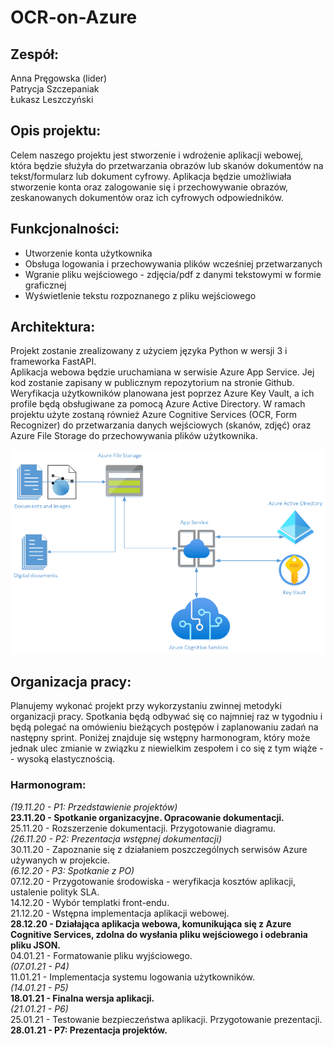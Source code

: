 # OCR-on-Azure

## Zespół:
Anna Pręgowska (lider)  
Patrycja Szczepaniak  
Łukasz Leszczyński  

## Opis projektu:
Celem naszego projektu jest stworzenie i wdrożenie aplikacji webowej, która będzie służyła do przetwarzania obrazów lub skanów dokumentów na tekst/formularz lub dokument cyfrowy. Aplikacja będzie umożliwiała stworzenie konta oraz zalogowanie się i przechowywanie obrazów, zeskanowanych dokumentów oraz ich cyfrowych odpowiedników.

## Funkcjonalności:
- Utworzenie konta użytkownika  
- Obsługa logowania i przechowywania plików wcześniej przetwarzanych  
- Wgranie pliku wejściowego - zdjęcia/pdf z danymi tekstowymi w formie graficznej  
- Wyświetlenie tekstu rozpoznanego z pliku wejściowego  

## Architektura:
Projekt zostanie zrealizowany z użyciem języka Python w wersji 3 i frameworka FastAPI.  
Aplikacja webowa będzie uruchamiana w serwisie Azure App Service. Jej kod zostanie zapisany w publicznym repozytorium na stronie Github. Weryfikacja użytkowników planowana jest poprzez Azure Key Vault, a ich profile będą obsługiwane za pomocą Azure Active Directory.
W ramach projektu użyte zostaną również Azure Cognitive Services (OCR, Form Recognizer) do przetwarzania danych wejściowych (skanów, zdjęć) oraz Azure File Storage do przechowywania plików użytkownika.

![Diagram serwisów](diagram_serwisow.png)

## Organizacja pracy:
Planujemy wykonać projekt przy wykorzystaniu zwinnej metodyki organizacji pracy. Spotkania będą odbywać się co najmniej raz w tygodniu i będą polegać na omówieniu bieżących postępów i zaplanowaniu zadań na następny sprint. Poniżej znajduje się wstępny harmonogram, który może jednak ulec zmianie w związku z niewielkim zespołem i co się z tym wiąże -- wysoką elastycznością.

### Harmonogram:
*(19.11.20 - P1: Przedstawienie projektów)*  
**23.11.20 - Spotkanie organizacyjne. Opracowanie dokumentacji.**  
25.11.20 - Rozszerzenie dokumentacji. Przygotowanie diagramu.  
*(26.11.20 - P2: Prezentacja wstępnej dokumentacji)*  
30.11.20 - Zapoznanie się z działaniem poszczególnych serwisów Azure używanych w projekcie.  
*(6.12.20 - P3: Spotkanie z PO)*  
07.12.20 - Przygotowanie środowiska - weryfikacja kosztów aplikacji, ustalenie polityk SLA.  
14.12.20 - Wybór templatki front-endu.  
21.12.20 - Wstępna implementacja aplikacji webowej.  
**28.12.20 - Działająca aplikacja webowa, komunikująca się z Azure Cognitive Services, zdolna do wysłania pliku wejściowego i odebrania pliku JSON.**  
04.01.21 - Formatowanie pliku wyjściowego.  
*(07.01.21 - P4)*  
11.01.21 - Implementacja systemu logowania użytkowników.  
*(14.01.21 - P5)*  
**18.01.21 - Finalna wersja aplikacji.**  
*(21.01.21 - P6)*  
25.01.21 - Testowanie bezpieczeństwa aplikacji. Przygotowanie prezentacji.  
**28.01.21 - P7: Prezentacja projektów.**  




